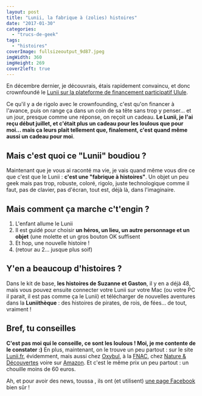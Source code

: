 ```yaml
---
layout: post
title: "Lunii, la fabrique à (zolies) histoires"
date: "2017-01-30"
categories: 
  - "trucs-de-geek"
tags: 
  - "histoires"
coverImage: fullsizeoutput_9d87.jpeg
imgWidth: 360
imgHeight: 269
cover2left: true
---
```


En décembre dernier, je découvrais, étais rapidement convaincu, et donc crownfoundé le [Lunii sur la plateforme de financement participatif Ulule](https://fr.ulule.com/lunii/).

Ce qu'il y a de rigolo avec le crownfounding, c'est qu'on financer à l'avance, puis on range ça dans un coin de sa tête sans trop y penser... et un jour, presque comme une réponse, on reçoit un cadeau. **Le Lunii, je l'ai reçu début juillet, et c'était plus un cadeau pour les loulous que pour moi... mais ça leurs plait tellement que, finalement, c'est quand même aussi un cadeau pour moi**.

## Mais c'est quoi ce "Lunii" boudiou ?

Maintenant que je vous ai raconté ma vie, je vais quand même vous dire ce que c'est que le Lunii : **c'est une "fabrique à histoires"**. Un objet un peu geek mais pas trop, robuste, coloré, rigolo, juste technologique comme il faut, pas de clavier, pas d'écran, tout est, déjà là, dans l'imaginaire.

## Mais comment ça marche c't'engin ?

1. L'enfant allume le Lunii
2. Il est guidé pour choisir **un héros, un lieu, un autre personnage et un objet** (une molette et un gros bouton OK suffisent
3. Et hop, une nouvelle histoire !
4. (retour au 2... jusque plus soif)

## Y'en a beaucoup d'histoires ?

Dans le kit de base, **les histoires de Suzanne et Gaston**, il y en a déjà 48, mais vous pouvez ensuite connecter votre Lunii sur votre Mac (ou votre PC il parait, il est pas comme ça le Lunii) et télécharger de nouvelles aventures dans la **Luniithèque** : des histoires de pirates, de rois, de fées... de tout, vraiment !

## Bref, tu conseilles

**C'est pas moi qui le conseille, ce sont les loulous ! Moi, je me contente de le constater :)** En plus, maintenant, on le trouve un peu partout : sur le site [Lunii.fr](http://www.lunii.fr/), évidemment, mais aussi chez [Oxybul](http://www.oxybul.com/jeux-d-imagination/spectacle-et-magie/fabrique-a-histoires/produit/325878), à la [FNAC](http://www.fnac.com/Fabrique-a-histoires-Lunii/a9997141/w-4), chez [Nature & Découvertes](http://www.natureetdecouvertes.com/enfant/loisirs-creatifs/kits-coffrets-creatifs/lunii-la-fabrique-a-histoires-30159180) voire sur [Amazon](https://www.amazon.fr/Lunii-Fabrique-histoires-Fantastiques-Aventures/dp/B01LZRWNRC/ref=sr_1_1?ie=UTF8&qid=1485814036&sr=8-1&keywords=lunii). Et c'est le même prix un peu partout : un chouille moins de 60 euros.

Ah, et pour avoir des news, toussa , ils ont (et utilisent) [une page Facebook](https://www.facebook.com/luniimaginaire/) bien sûr !
